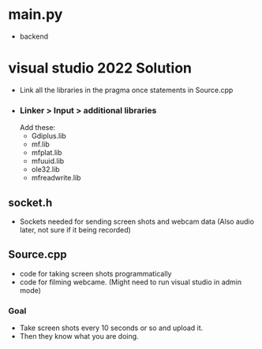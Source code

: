 # main.py #
- backend

# visual studio 2022 Solution #
- Link all the libraries in the pragma once statements in Source.cpp
- ### Linker > Input > additional libraries
  Add these:
  - Gdiplus.lib
  - mf.lib
  - mfplat.lib
  - mfuuid.lib
  - ole32.lib
  - mfreadwrite.lib
  
## socket.h ##
- Sockets needed for sending screen shots and webcam data (Also audio later, not sure if it being recorded)
## Source.cpp ##
- code for taking screen shots programmatically
- code for filming webcame. (Might need to run visual studio in admin mode)

### Goal ###
- Take screen shots every 10 seconds or so and upload it.
- Then they know what you are doing.
